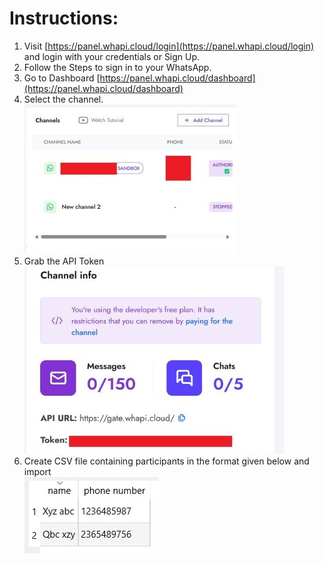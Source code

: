 # Instructions:
1. Visit [https://panel.whapi.cloud/login](https://panel.whapi.cloud/login) and login with your credentials or Sign Up.
1. Follow the Steps to sign in to your WhatsApp.
1. Go to Dashboard [https://panel.whapi.cloud/dashboard](https://panel.whapi.cloud/dashboard)
1. Select the channel. \
![](./imgs/dashboard.jpg)
1. Grab the API Token \
![](./imgs/token.jpg)
1. Create CSV file containing participants in the format given below and import \
![](./imgs/csv_format.jpg)